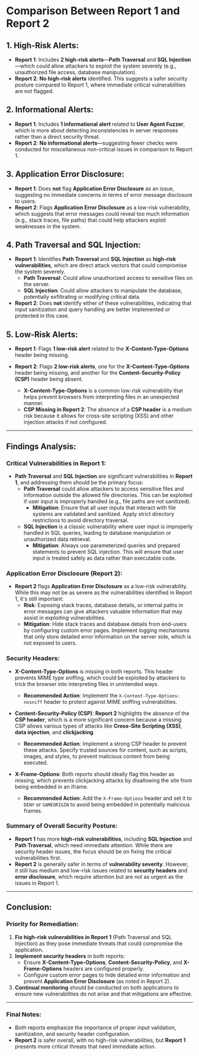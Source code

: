 # Comparison Between Report 1 and Report 2

## 1. High-Risk Alerts:
- **Report 1**: Includes **2 high-risk alerts**—**Path Traversal** and **SQL Injection**—which could allow attackers to exploit the system severely (e.g., unauthorized file access, database manipulation).
- **Report 2**: **No high-risk alerts** identified. This suggests a safer security posture compared to Report 1, where immediate critical vulnerabilities are not flagged.

## 2. Informational Alerts:
- **Report 1**: Includes **1 informational alert** related to **User Agent Fuzzer**, which is more about detecting inconsistencies in server responses rather than a direct security threat.
- **Report 2**: **No informational alerts**—suggesting fewer checks were conducted for miscellaneous non-critical issues in comparison to Report 1.

## 3. Application Error Disclosure:
- **Report 1**: Does **not** flag **Application Error Disclosure** as an issue, suggesting no immediate concerns in terms of error message disclosure to users.
- **Report 2**: Flags **Application Error Disclosure** as a low-risk vulnerability, which suggests that error messages could reveal too much information (e.g., stack traces, file paths) that could help attackers exploit weaknesses in the system. 

## 4. Path Traversal and SQL Injection:
- **Report 1**: Identifies **Path Traversal** and **SQL Injection** as **high-risk vulnerabilities**, which are direct attack vectors that could compromise the system severely.
  - **Path Traversal**: Could allow unauthorized access to sensitive files on the server.
  - **SQL Injection**: Could allow attackers to manipulate the database, potentially exfiltrating or modifying critical data.
- **Report 2**: Does **not** identify either of these vulnerabilities, indicating that input sanitization and query handling are better implemented or protected in this case.

## 5. Low-Risk Alerts:
- **Report 1**: Flags **1 low-risk alert** related to the **X-Content-Type-Options** header being missing.
- **Report 2**: Flags **2 low-risk alerts**, one for the **X-Content-Type-Options** header being missing, and another for the **Content-Security-Policy (CSP)** header being absent.

  - **X-Content-Type-Options** is a common low-risk vulnerability that helps prevent browsers from interpreting files in an unexpected manner.
  - **CSP Missing in Report 2**: The absence of a **CSP header** is a medium risk because it allows for cross-site scripting (XSS) and other injection attacks if not configured.

---

## Findings Analysis:

### Critical Vulnerabilities in Report 1:
- **Path Traversal** and **SQL Injection** are significant vulnerabilities in **Report 1**, and addressing them should be the primary focus:
  - **Path Traversal** could allow attackers to access sensitive files and information outside the allowed file directories. This can be exploited if user input is improperly handled (e.g., file paths are not sanitized).
    - **Mitigation**: Ensure that all user inputs that interact with file systems are validated and sanitized. Apply strict directory restrictions to avoid directory traversal.
  - **SQL Injection** is a classic vulnerability where user input is improperly handled in SQL queries, leading to database manipulation or unauthorized data retrieval.
    - **Mitigation**: Always use parameterized queries and prepared statements to prevent SQL injection. This will ensure that user input is treated safely as data rather than executable code.

### Application Error Disclosure (Report 2):
- **Report 2** flags **Application Error Disclosure** as a low-risk vulnerability. While this may not be as severe as the vulnerabilities identified in Report 1, it's still important:
  - **Risk**: Exposing stack traces, database details, or internal paths in error messages can give attackers valuable information that may assist in exploiting vulnerabilities.
  - **Mitigation**: Hide stack traces and database details from end-users by configuring custom error pages. Implement logging mechanisms that only store detailed error information on the server side, which is not exposed to users.

### Security Headers:
- **X-Content-Type-Options** is missing in both reports. This header prevents MIME type sniffing, which could be exploited by attackers to trick the browser into interpreting files in unintended ways.
  - **Recommended Action**: Implement the `X-Content-Type-Options: nosniff` header to protect against MIME sniffing vulnerabilities.
  
- **Content-Security-Policy (CSP)**: **Report 2** highlights the absence of the **CSP header**, which is a more significant concern because a missing CSP allows various types of attacks like **Cross-Site Scripting (XSS)**, **data injection**, and **clickjacking**.
  - **Recommended Action**: Implement a strong CSP header to prevent these attacks. Specify trusted sources for content, such as scripts, images, and styles, to prevent malicious content from being executed.

- **X-Frame-Options**: Both reports should ideally flag this header as missing, which prevents clickjacking attacks by disallowing the site from being embedded in an iframe.
  - **Recommended Action**: Add the `X-Frame-Options` header and set it to `DENY` or `SAMEORIGIN` to avoid being embedded in potentially malicious frames.

### Summary of Overall Security Posture:
- **Report 1** has more **high-risk vulnerabilities**, including **SQL Injection** and **Path Traversal**, which need immediate attention. While there are security header issues, the focus should be on fixing the critical vulnerabilities first.
- **Report 2** is generally safer in terms of **vulnerability severity**. However, it still has medium and low-risk issues related to **security headers** and **error disclosure**, which require attention but are not as urgent as the issues in Report 1.

---

## Conclusion:

### Priority for Remediation:
1. **Fix high-risk vulnerabilities in Report 1** (Path Traversal and SQL Injection) as they pose immediate threats that could compromise the application.
2. **Implement security headers** in both reports:
   - Ensure **X-Content-Type-Options**, **Content-Security-Policy**, and **X-Frame-Options** headers are configured properly.
   - Configure custom error pages to hide detailed error information and prevent **Application Error Disclosure** (as noted in Report 2).
3. **Continual monitoring** should be conducted on both applications to ensure new vulnerabilities do not arise and that mitigations are effective.

---

### Final Notes:
- Both reports emphasize the importance of proper input validation, sanitization, and security header configuration.
- **Report 2** is safer overall, with no high-risk vulnerabilities, but **Report 1** presents more critical threats that need immediate action.
